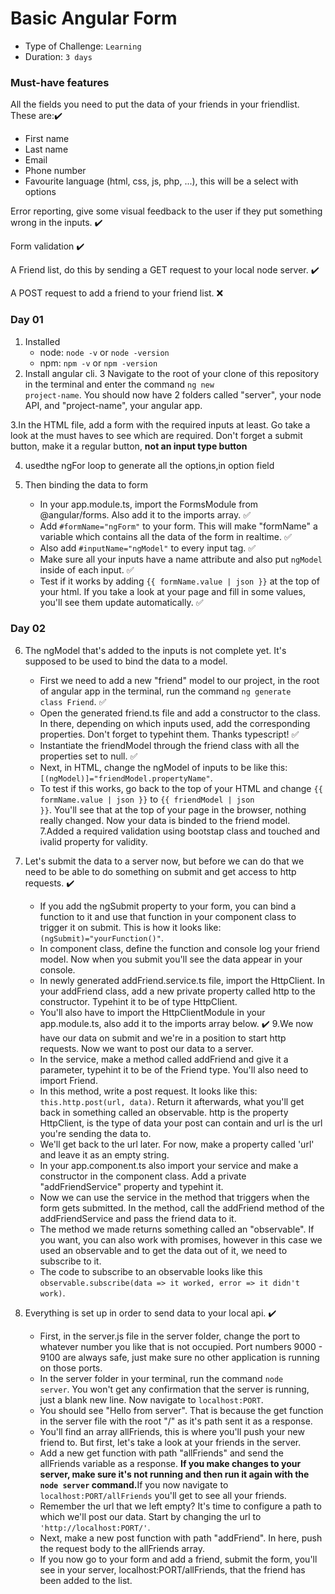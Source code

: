 # Basic Angular Form
- Type of Challenge: `Learning`
- Duration: `3 days`

### Must-have features

All the fields you need to put the data of your friends in your friendlist. These are::heavy_check_mark:
- First name
- Last name
- Email
- Phone number
- Favourite language (html, css, js, php, ...), this will be a select with options

Error reporting, give some visual feedback to the user if they put something wrong in the inputs. :heavy_check_mark:

Form validation :heavy_check_mark:

A Friend list, do this by sending a GET request to your local node server. :heavy_check_mark:

A POST request to add a friend to your friend list. :x:

### Day 01

1. Installed
    - node: <code>node -v</code> or <code>node -version</code>
    - npm: <code>npm -v</code> or <code>npm -version</code>
2. Install angular cli.
3 Navigate to the root of your clone of this repository in the terminal and enter the command <code>ng new project-name</code>. You should now have 2 folders called "server", your node API, and "project-name", your angular app.

3.In the HTML file, add a form with the required inputs at least. Go take a look at the must haves to see which are required. Don't forget a submit button, make it a regular button, <strong>not an input type button</strong>

4.  usedthe ngFor loop to generate all the options,in option field

5. Then binding the data to form
    - In your app.module.ts, import the FormsModule from @angular/forms. Also add it to the imports array. :white_check_mark:
    - Add <code>#formName="ngForm"</code> to your form. This will make "formName" a variable which contains all the data of the form in realtime. :white_check_mark:
    - Also add <code>#inputName="ngModel"</code> to every input tag. :white_check_mark:
    - Make sure all your inputs have a name attribute and also put <code>ngModel</code> inside of each input. :white_check_mark:
    - Test if it works by adding <code>{{ formName.value | json }}</code> at the top of your html. If you take a look at your page and fill in some values, you'll see them update automatically. :white_check_mark:
  
 ### Day 02
    
6. The ngModel that's added to the inputs is not complete yet. It's supposed to be used to bind the data to a model.
    - First we need to add a new "friend" model to our project, in the root of angular app in the terminal, run the command <code>ng generate class Friend</code>. :white_check_mark:
    - Open the generated friend.ts file and add a constructor to the class. In there, depending on which inputs  used, add the corresponding properties. Don't forget to typehint them. Thanks typescript! :white_check_mark:
    - Instantiate the friendModel through the friend class with all the properties set to null. :white_check_mark:
    - Next, in HTML, change the ngModel of inputs to be like this: <code>[(ngModel)]="friendModel.propertyName"</code>. 
    - To test if this works, go back to the top of your HTML and change <code>{{ formName.value | json }}</code> to <code>{{ friendModel | json }}</code>. You'll see that at the top of your page in the browser, nothing really changed. Now your data is binded to the friend model.
7.Added a required validation using bootstap class and touched and ivalid property for validity.
   
8. Let's submit the data to a server now, but before we can do that we need to be able to do something on submit and get access to http requests. :heavy_check_mark:
    - If you add the ngSubmit property to your form, you can bind a function to it and use that function in your component class to trigger it on submit. This is how it looks like: <code>(ngSubmit)="yourFunction()"</code>.
    - In  component class, define the function and console log your friend model. Now when you submit you'll see the data appear in your console.
    - In newly generated addFriend.service.ts file, import the HttpClient. In your addFriend class, add a new private property called http to the constructor. Typehint it to be of type HttpClient.
    - You'll also have to import the HttpClientModule in your app.module.ts, also add it to the imports array below. :heavy_check_mark:
9.We now have our data on submit and we're in a position to start http requests. Now we want to post our data to a server.
    - In the service, make a method called addFriend and give it a parameter, typehint it to be of the Friend type. You'll also need to import Friend.
    - In this method, write a post request. It looks like this: <code>this.http.post<any>(url, data)</code>. Return it afterwards, what you'll get back in something called an observable. http is the property HttpClient, <any> is the type of data your post can contain and url is the url you're sending the data to.
    - We'll get back to the url later. For now, make a property called 'url' and leave it as an empty string.
    - In your app.component.ts also import your service and make a constructor in the component class. Add a private "addFriendService" property and typehint it.
    - Now we can use the service in the method that triggers when the form gets submitted. In the method, call the addFriend method of the addFriendService and pass the friend data to it.
    - The method we made returns something called an "observable". If you want, you can also work with promises, however in this case we used an observable and to get the data out of it, we need to subscribe to it.
    - The code to subscribe to an observable looks like this <code>observable.subscribe(data => it worked, error => it didn't work)</code>.
10. Everything is set up in order to send data to your local api. :heavy_check_mark:
    - First, in the server.js file in the server folder, change the port to whatever number you like that is not occupied. Port numbers 9000 - 9100 are always safe, just make sure no other application is running on those ports.
    - In the server folder in your terminal, run the command <code>node server</code>. You won't get any confirmation that the server is running, just a blank new line. Now navigate to <code>localhost:PORT</code>.
    - You should see "Hello from server". That is because the get function in the server file with the root "/" as it's path sent it as a response.
    - You'll find an array allFriends, this is where you'll push your new friend to. But first, let's take a look at your friends in the server.
    - Add a new get function with path "allFriends" and send the allFriends variable as a response. <strong>If you make changes to your server, make sure it's not running and then run it again with the <code>node server</code> command.</strong>If you now navigate to <code>localhost:PORT/allFriends</code> you'll get to see all your friends.
    - Remember the url that we left empty? It's time to configure a path to which we'll post our data. Start by changing the url to <code>'http://localhost:PORT/'</code>.
    - Next, make a new post function with path "addFriend". In here, push the request body to the allFriends array.
    - If you now go to your form and add a friend, submit the form, you'll see in your server, localhost:PORT/allFriends, that the friend has been added to the list.
